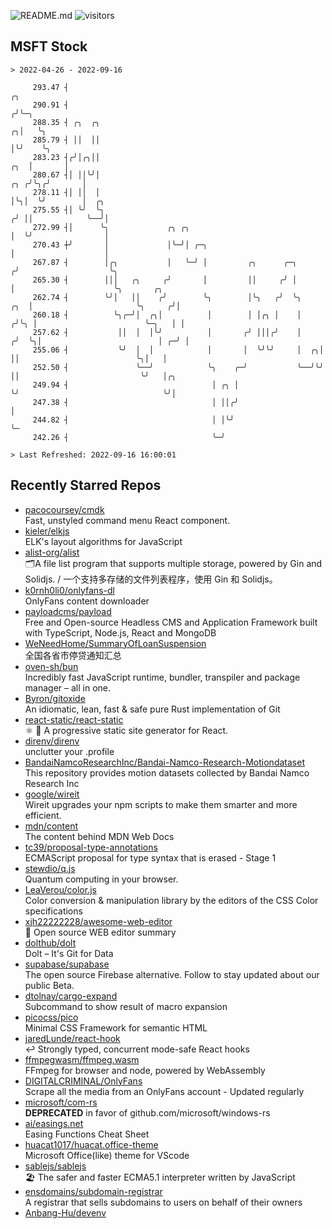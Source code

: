 ![README.md](https://github.com/Gerhut/Gerhut/workflows/README.md/badge.svg)
![visitors](https://visitors.vercel.app/Gerhut/Gerhut?token=8cf69d1f6813d272ef062726b6070c9be4ff72038cfe5a7ded7384a8da65d866)

## MSFT Stock

```
> 2022-04-26 - 2022-09-16

     293.47 ┤                                                                           ╭╮                       
     290.91 ┤                                                                          ╭╯╰─╮                     
     288.35 ┤ ╭╮  ╭╮                                                                 ╭╮│   ╰╮                    
     285.79 ┤ ││  ││                                                                 │╰╯    ╰╮                   
     283.23 ┤╭╯│╭╮││                                                             ╭╮  │       │                   
     280.67 ┤│ ││╰╯│                                                         ╭╮ ╭╯╰╮╭╯       │                   
     278.11 ┤│ ││  │                                                         │╰╮│  ╰╯        │  ╭╮               
     275.55 ┤│ ╰╯  ╰╮                                                       ╭╯ ││            ╰──╯│               
     272.99 ┤│      ╰╮             ╭╮ ╭╮                                    │  ╰╯                │               
     270.43 ┼╯       │             │╰─╯│ ╭─╮                                │                    │               
     267.87 ┤        │╭╮           │   ╰─╯ │         ╭╮      ╭─╮           ╭╯                    ╰╮              
     265.30 ┤        │││   ╭╮     ╭╯       │         ││     ╭╯ │           │                      ╰╮       ╭╮    
     262.74 ┤        ╰╯│   ││    ╭╯        ╰╮        │╰╮   ╭╯  ╰╮      ╭╮  │                       ╰╮     ╭╯│    
     260.18 ┤          ╰╮╭─╯│  ╭╮│          │        │ │╭╮ │    │     ╭╯╰╮ │                        ╰─╮   │ │    
     257.62 ┤           ││  │  │╰╯          │       ╭╯ │││╭╯    │    ╭╯  ╰╮│                          │ ╭─╯ │    
     255.06 ┤           ╰╯  │  │            │       │  ╰╯╰╯     │  ╭╮│    ││                          ╰╮│   │    
     252.50 ┤               ╰──╯            ╰╮    ╭─╯           ╰──╯╰╯    ││                           ╰╯   │╭╮  
     249.94 ┤                                │ ╭╮ │                       ╰╯                                ╰╯│  
     247.38 ┤                                │ ││╭╯                                                           │  
     244.82 ┤                                │ │╰╯                                                            ╰─ 
     242.26 ┤                                ╰─╯                                                                 

> Last Refreshed: 2022-09-16 16:00:01
```

## Recently Starred Repos

- [pacocoursey/cmdk](https://github.com/pacocoursey/cmdk)  
  Fast, unstyled command menu React component.
- [kieler/elkjs](https://github.com/kieler/elkjs)  
  ELK's layout algorithms for JavaScript
- [alist-org/alist](https://github.com/alist-org/alist)  
  🗂️A file list program that supports multiple storage, powered by Gin and Solidjs. / 一个支持多存储的文件列表程序，使用 Gin 和 Solidjs。
- [k0rnh0li0/onlyfans-dl](https://github.com/k0rnh0li0/onlyfans-dl)  
  OnlyFans content downloader
- [payloadcms/payload](https://github.com/payloadcms/payload)  
  Free and Open-source Headless CMS and Application Framework built with TypeScript, Node.js, React and MongoDB
- [WeNeedHome/SummaryOfLoanSuspension](https://github.com/WeNeedHome/SummaryOfLoanSuspension)  
  全国各省市停贷通知汇总
- [oven-sh/bun](https://github.com/oven-sh/bun)  
  Incredibly fast JavaScript runtime, bundler, transpiler and package manager – all in one.
- [Byron/gitoxide](https://github.com/Byron/gitoxide)  
  An idiomatic, lean, fast & safe pure Rust implementation of Git
- [react-static/react-static](https://github.com/react-static/react-static)  
  ⚛️ 🚀 A progressive static site generator for React.
- [direnv/direnv](https://github.com/direnv/direnv)  
  unclutter your .profile
- [BandaiNamcoResearchInc/Bandai-Namco-Research-Motiondataset](https://github.com/BandaiNamcoResearchInc/Bandai-Namco-Research-Motiondataset)  
  This repository provides motion datasets collected by Bandai Namco Research Inc
- [google/wireit](https://github.com/google/wireit)  
  Wireit upgrades your npm scripts to make them smarter and more efficient.
- [mdn/content](https://github.com/mdn/content)  
  The content behind MDN Web Docs
- [tc39/proposal-type-annotations](https://github.com/tc39/proposal-type-annotations)  
  ECMAScript proposal for type syntax that is erased - Stage 1
- [stewdio/q.js](https://github.com/stewdio/q.js)  
  Quantum computing in your browser.
- [LeaVerou/color.js](https://github.com/LeaVerou/color.js)  
  Color conversion & manipulation library by the editors of the CSS Color specifications
- [xjh22222228/awesome-web-editor](https://github.com/xjh22222228/awesome-web-editor)  
  🔨  Open source WEB editor summary
- [dolthub/dolt](https://github.com/dolthub/dolt)  
  Dolt – It's Git for Data
- [supabase/supabase](https://github.com/supabase/supabase)  
  The open source Firebase alternative. Follow to stay updated about our public Beta.
- [dtolnay/cargo-expand](https://github.com/dtolnay/cargo-expand)  
  Subcommand to show result of macro expansion
- [picocss/pico](https://github.com/picocss/pico)  
  Minimal CSS Framework for semantic HTML
- [jaredLunde/react-hook](https://github.com/jaredLunde/react-hook)  
  ↩ Strongly typed, concurrent mode-safe React hooks
- [ffmpegwasm/ffmpeg.wasm](https://github.com/ffmpegwasm/ffmpeg.wasm)  
  FFmpeg for browser and node, powered by WebAssembly
- [DIGITALCRIMINAL/OnlyFans](https://github.com/DIGITALCRIMINAL/OnlyFans)  
  Scrape all the media from an OnlyFans account - Updated regularly
- [microsoft/com-rs](https://github.com/microsoft/com-rs)  
  **DEPRECATED** in favor of github.com/microsoft/windows-rs
- [ai/easings.net](https://github.com/ai/easings.net)  
  Easing Functions Cheat Sheet
- [huacat1017/huacat.office-theme](https://github.com/huacat1017/huacat.office-theme)  
  Microsoft Office(like) theme for VScode
- [sablejs/sablejs](https://github.com/sablejs/sablejs)  
  🏖️ The safer and faster ECMA5.1 interpreter written by JavaScript
- [ensdomains/subdomain-registrar](https://github.com/ensdomains/subdomain-registrar)  
  A registrar that sells subdomains to users on behalf of their owners
- [Anbang-Hu/devenv](https://github.com/Anbang-Hu/devenv)  
